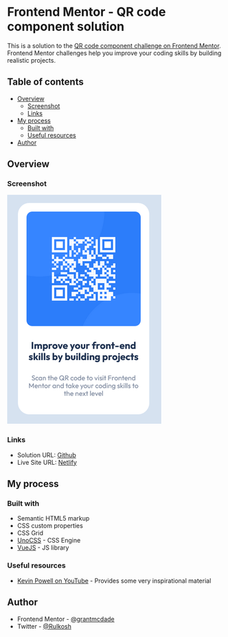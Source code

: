 # Frontend Mentor - QR code component solution

This is a solution to the [QR code component challenge on Frontend Mentor](https://www.frontendmentor.io/challenges/qr-code-component-iux_sIO_H). Frontend Mentor challenges help you improve your coding skills by building realistic projects. 

## Table of contents

- [Overview](#overview)
  - [Screenshot](#screenshot)
  - [Links](#links)
- [My process](#my-process)
  - [Built with](#built-with)
  - [Useful resources](#useful-resources)
- [Author](#author)

## Overview

### Screenshot

![Screenshot](./Screenshot.png)

### Links

- Solution URL: [Github](https://github.com/grantmcdade/fem-qr-code)
- Live Site URL: [Netlify](https://sunny-kringle-b08b07.netlify.app/)

## My process

### Built with

- Semantic HTML5 markup
- CSS custom properties
- CSS Grid
- [UnoCSS](https://github.com/unocss/unocss) - CSS Engine
- [VueJS](https://vuejs.org/) - JS library

### Useful resources

- [Kevin Powell on YouTube](https://www.youtube.com/@KevinPowell) - Provides some very inspirational material

## Author

- Frontend Mentor - [@grantmcdade](https://www.frontendmentor.io/profile/grantmcdade)
- Twitter - [@Rulkosh](https://twitter.com/rulkosh)


[def]: ./Screenshot.jpg
